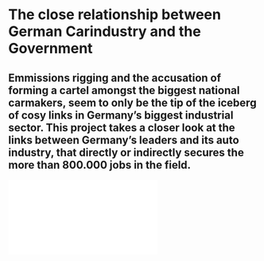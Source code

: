 # The close relationship between German Carindustry and the Government

## Emmissions rigging and the accusation of forming a cartel amongst the biggest national carmakers, seem to only be the tip of the iceberg of cosy links in Germany’s biggest industrial sector. This project takes a closer look at the links between Germany’s leaders and its auto industry, that directly or indirectly secures the more than 800.000 jobs in the field.



![](READY_FINAL_personal_contacts.pdf)